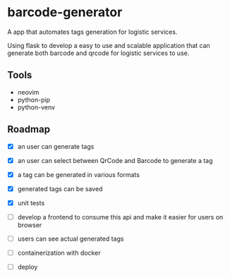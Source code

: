 # barcode-generator

  A app that automates tags generation for logistic services.

  Using flask to develop a easy to use and scalable application that can generate both barcode and qrcode for logistic services to use.

## Tools

  - neovim
  - python-pip
  - python-venv

## Roadmap

  - [x] an user can generate tags
  - [x] an user can select between QrCode and Barcode to generate a tag
  - [x] a tag can be generated in various formats
  - [x] generated tags can be saved
  - [x] unit tests
  - [ ] develop a frontend to consume this api and make it easier for users on browser
  - [ ] users can see actual generated tags
  - [ ] containerization with docker
  - [ ] deploy

